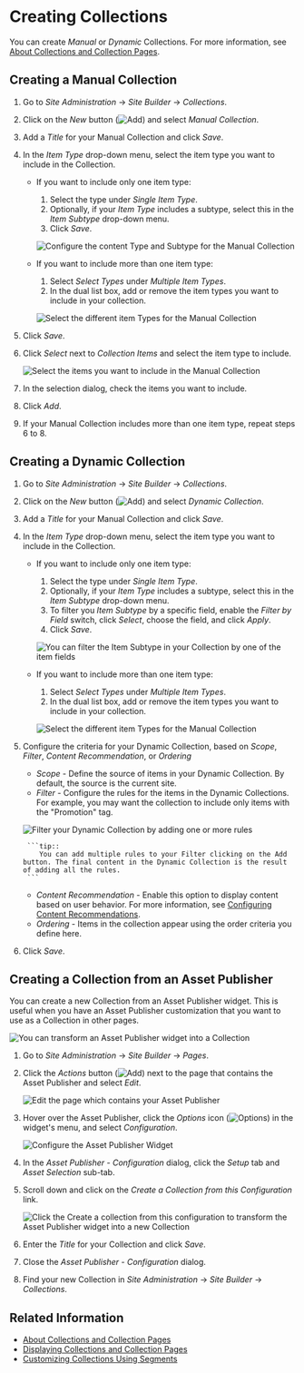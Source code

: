 # Creating Collections

You can create *Manual* or *Dynamic* Collections. For more information, see [About Collections and Collection Pages](./about-collections-and-collection-pages.md).

## Creating a Manual Collection

1. Go to *Site Administration* &rarr; *Site Builder* &rarr; *Collections*.
1. Click on the *New* button (![Add](../../images/icon-add.png)) and select *Manual Collection*.
1. Add a *Title* for your Manual Collection and click *Save*.
1. In the *Item Type* drop-down menu, select the item type you want to include in the Collection.
    - If you want to include only one item type:

        1. Select the type under *Single Item Type*.
        1. Optionally, if your *Item Type* includes a subtype, select this in the *Item Subtype* drop-down menu.
        1. Click *Save*.

        ![Configure the content Type and Subtype for the Manual Collection](./creating-collections/images/01.png)

    - If you want to include more than one item type:

        1. Select *Select Types* under *Multiple Item Types*.
        1. In the dual list box, add or remove the item types you want to include in your collection.

        ![Select the different item Types for the Manual Collection](./creating-collections/images/02.png)

1. Click *Save*.
1. Click *Select* next to *Collection Items* and select the item type to include.

    ![Select the items you want to include in the Manual Collection](./creating-collections/images/03.png)

1. In the selection dialog, check the items you want to include.
1. Click *Add*.
1. If your Manual Collection includes more than one item type, repeat steps 6 to 8.

## Creating a Dynamic Collection

1. Go to *Site Administration* &rarr; *Site Builder* &rarr; *Collections*.
1. Click on the *New* button (![Add](../../images/icon-add.png)) and select *Dynamic Collection*.
1. Add a *Title* for your Manual Collection and click *Save*.
1. In the *Item Type* drop-down menu, select the item type you want to include in the Collection.
    - If you want to include only one item type:

        1. Select the type under *Single Item Type*.
        1. Optionally, if your *Item Type* includes a subtype, select this in the *Item Subtype* drop-down menu.
        1. To filter you *Item Subtype* by a specific field, enable the *Filter by Field* switch, click *Select*, choose the field, and click *Apply*.
        1. Click *Save*.

        ![You can filter the Item Subtype in your Collection by one of the item fields](./creating-collections/images/09.gif)

    - If you want to include more than one item type:

        1. Select *Select Types* under *Multiple Item Types*.
        1. In the dual list box, add or remove the item types you want to include in your collection.

        ![Select the different item Types for the Manual Collection](./creating-collections/images/02.png)

1. Configure the criteria for your Dynamic Collection, based on *Scope*, *Filter*, *Content Recommendation*, or *Ordering*

    - *Scope* - Define the source of items in your Dynamic Collection. By default, the source is the current site.
    - *Filter* - Configure the rules for the items in the Dynamic Collections. For example, you may want the collection to include only items with the "Promotion" tag.

    ![Filter your Dynamic Collection by adding one or more rules](./creating-collections/images/10.png)

        ```tip::
           You can add multiple rules to your Filter clicking on the Add button. The final content in the Dynamic Collection is the result of adding all the rules. 
        ```

    - *Content Recommendation* - Enable this option to display content based on user behavior. For more information, see [Configuring Content Recommendations](../site-building/displaying-content/configuring-content-recommendations.md).
    - *Ordering* - Items in the collection appear using the order criteria you define here.

1. Click *Save*.

## Creating a Collection from an Asset Publisher

You can create a new Collection from an Asset Publisher widget. This is useful when you have an Asset Publisher customization that you want to use as a Collection in other pages.

![You can transform an Asset Publisher widget into a Collection](./creating-collections/images/06.png)

1. Go to *Site Administration* &rarr; *Site Builder* &rarr; *Pages*.
1. Click the *Actions* button (![Add](../../images/icon-actions.png)) next to the page that contains the Asset Publisher and select *Edit*.

    ![Edit the page which contains your Asset Publisher](./creating-collections/images/11.png)

1. Hover over the Asset Publisher, click the *Options* icon (![Options](../../images/icon-app-options.png)) in the widget's menu, and select *Configuration*.

    ![Configure the Asset Publisher Widget](./creating-collections/images/07.png)

1. In the *Asset Publisher - Configuration* dialog, click the *Setup* tab and *Asset Selection* sub-tab.
1. Scroll down and click on the *Create a Collection from this Configuration* link.

    ![Click the Create a collection from this configuration to transform the Asset Publisher widget into a new Collection](./creating-collections/images/08.png)

1. Enter the *Title* for your Collection and click *Save*.
1. Close the *Asset Publisher - Configuration* dialog.
1. Find your new Collection in *Site Administration* &rarr; *Site Builder* &rarr; *Collections*.

## Related Information

- [About Collections and Collection Pages](./about-collections-and-collection-pages.md)
- [Displaying Collections and Collection Pages](./displaying-collections-and-collection-pages.md)
- [Customizing Collections Using Segments](./customizing-collections-using-segments.md)
